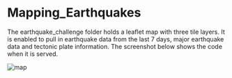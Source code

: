# Mapping_Earthquakes

The earthquake_challenge folder holds a leaflet map with three tile layers. It is enabled to pull in earthquake data from the last 7 days, major earthquake data and tectonic plate information. The screenshot below shows the code when it is served. 


![map](https://user-images.githubusercontent.com/105991478/189557058-5f200c92-5e42-4ca8-afcd-25f06b1ba317.png)
